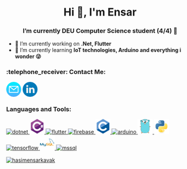 <h1 align="center">Hi 👋, I'm Ensar</h1>
<h3 align="center">I’m currently DEU Computer Science student (4/4) 📝</h3>

- 🔭 I’m currently working on **.Net, Flutter**
- 🌱 I’m currently learning **IoT technologies, Arduino and everything i wonder :stuck_out_tongue_winking_eye:**

<h3 align="left">:telephone_receiver: Contact Me:</h3>
<p align="left">
 <a href="mailto:hasimensarkavak@gmail.com" target="blank"><img align="center" src="icons/email.png" alt="hasimensarkavak" height="40" width="40" /></a>
<a href="https://linkedin.com/in/hasimensarkavak" target="blank"><img align="center" src="icons/linkedin.png" alt="hasimensarkavak" height="40" width="40" /></a>
<!-- <a href="https://instagram.com/ensar__kavak" target="blank"><img align="center" src="icons/instagram (1).png" alt="ensar__kavak" height="40" width="40" /></a>-->
</p>

<h3 align="left">Languages and Tools:</h3>
<p align="left"> 
    <a href="https://dotnet.microsoft.com/" target="_blank" rel="noreferrer"> <img src="https://upload.wikimedia.org/wikipedia/commons/thumb/7/7d/Microsoft_.NET_logo.svg/1200px-Microsoft_.NET_logo.svg.png" alt="dotnet" width="40" height="40"/> </a>
    <a href="https://www.w3schools.com/cs/" target="_blank" rel="noreferrer"> <img src="https://raw.githubusercontent.com/devicons/devicon/master/icons/csharp/csharp-original.svg" alt="csharp" width="40" height="40"/> </a>
    <a href="https://flutter.dev/" target="_blank" rel="noreferrer"> <img src="https://cdn-images-1.medium.com/max/1200/1*5-aoK8IBmXve5whBQM90GA.png" alt="flutter" width="40" height="40"/> </a>
    <a href="https://firebase.google.com/" target="_blank" rel="noreferrer"> <img src="https://www.gstatic.com/devrel-devsite/prod/vbad39f885886bc440e53563b954be5bc119ad9455e9fd347968d0509a569587a/firebase/images/touchicon-180.png" alt="firebase" width="40" height="40"/> </a>
    <a href="https://www.cprogramming.com/" target="_blank" rel="noreferrer"> <img src="https://raw.githubusercontent.com/devicons/devicon/master/icons/c/c-original.svg" alt="c" width="40" height="40"/> </a> 
    <a href="https://www.arduino.cc/" target="_blank" rel="noreferrer"> <img src="https://cdn.worldvectorlogo.com/logos/arduino-1.svg" alt="arduino" width="40" height="40"/> </a> 
    <a href="https://golang.org" target="_blank" rel="noreferrer"> <img src="https://raw.githubusercontent.com/devicons/devicon/master/icons/go/go-original.svg" alt="go" width="40" height="40"/> </a> 
    <a href="https://www.python.org" target="_blank" rel="noreferrer"> <img src="https://raw.githubusercontent.com/devicons/devicon/master/icons/python/python-original.svg" alt="python" width="40" height="40"/> </a> 
    <a href="https://www.tensorflow.org" target="_blank" rel="noreferrer"> <img src="https://www.vectorlogo.zone/logos/tensorflow/tensorflow-icon.svg" alt="tensorflow" width="40" height="40"/> </a>
    <a href="https://www.mysql.com/" target="_blank" rel="noreferrer"> <img src="https://raw.githubusercontent.com/devicons/devicon/master/icons/mysql/mysql-original-wordmark.svg" alt="mysql" width="40" height="40"/> </a> 
    <a href="https://www.microsoft.com/en-us/sql-server" target="_blank" rel="noreferrer"> <img src="https://www.svgrepo.com/show/303229/microsoft-sql-server-logo.svg" alt="mssql" width="40" height="40"/>
</p>

<p><img align="center" src="https://github-readme-stats.vercel.app/api/top-langs?username=hasimensarkavak&show_icons=true&locale=en&layout=compact" alt="hasimensarkavak" /></p>



<!-- ## Hi, I'm Ensar 👋

* 🔭 I’m currently DEU Computer Science student (3/4) 📝
* 🌱 I’m currently learning everything i wonder :stuck_out_tongue_winking_eye:

## :telephone_receiver: Contact Me:
</a> <a href="https://www.mysql.com/" target="_blank" rel="noreferrer"> <img src="https://raw.githubusercontent.com/devicons/devicon/master/icons/mysql/mysql-original-wordmark.svg" alt="mysql" width="40" height="40"/> </a> 

<a href="mailto:hasimensarkavak@gmail.com"><img src="icons/email.png"></a>  <a href="https://www.linkedin.com/in/hasimensarkavak/"><img src="icons/linkedin.png"></a> <a href="https://www.instagram.com/ensar__kavak/"><img width="64" height="64" src="icons/instagram (1).png"></a>  


[![Top Langs](https://github-readme-stats.vercel.app/api/top-langs/?username=hasimensarkavak&layout=compact)](https://github.com/hasimensarkavak/github-readme-stats)
![Top Langs](https://github-readme-stats.vercel.app/api/top-langs/?username=hasimensarkavak&theme=tokyonight)



 [![Anurag's GitHub stats](https://github-readme-stats.vercel.app/api?username=hasimensarkavak)](https://github.com/hasimensarkavak/github-readme-stats) -->

<!-- [![Top Langs](https://github-readme-stats.vercel.app/api/top-langs/?username=hasimensarkavak)](https://github.com/hasimensarkavak/github-readme-stats) -->
<!--
**hasimensarkavak/hasimensarkavak** is a ✨ _special_ ✨ repository because its `README.md` (this file) appears on your GitHub profile.

Here are some ideas to get you started:

- 🔭 I’m currently working on ...
- 🌱 I’m currently learning ...
- 👯 I’m looking to collaborate on ...
- 🤔 I’m looking for help with ...
- 💬 Ask me about ...
- 📫 How to reach me: ...
- 😄 Pronouns: ...
- ⚡ Fun fact: ...
-->
